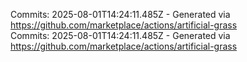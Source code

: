 Commits: 2025-08-01T14:24:11.485Z - Generated via https://github.com/marketplace/actions/artificial-grass
<br>
Commits: 2025-08-01T14:24:11.485Z - Generated via https://github.com/marketplace/actions/artificial-grass
<br>
